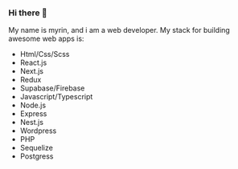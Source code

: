 ### Hi there 👋

My name is myrin, and i am a web developer.
My stack for building awesome web apps is:

- Html/Css/Scss
- React.js
- Next.js
- Redux
- Supabase/Firebase
- Javascript/Typescript
- Node.js
- Express
- Nest.js
- Wordpress
- PHP
- Sequelize
- Postgress


